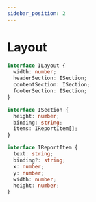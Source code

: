 ```yaml
---
sidebar_position: 2
---
```


# Layout

```ts title="ILayout"
interface ILayout {
  width: number;
  headerSection: ISection;
  contentSection: ISection;
  footerSection: ISection;
}
```

```ts title="ISection"
interface ISection {
  height: number;
  binding: string;
  items: IReportItem[];
}
```

```ts title="IReportItem"
interface IReportItem {
  text: string;
  binding?: string;
  x: number;
  y: number;
  width: number;
  height: number;
}
```
